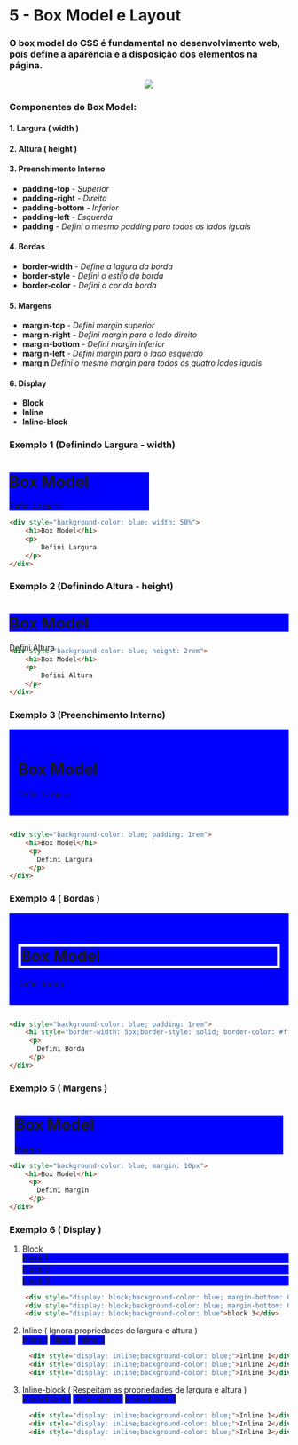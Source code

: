 # 5 - Box Model e Layout

### O box model do CSS é fundamental no desenvolvimento web, pois define a aparência e a disposição dos elementos na página.

<div style="text-align:-webkit-center ">
    <div style="width: 50%">
        <img src="../../images/representacao-box-model.png">
    </div>
</div>


### Componentes do Box Model:

#### 1. Largura ( width )

#### 2. Altura ( height )

#### 3. Preenchimento Interno

* __padding-top__    - *Superior*
* __padding-right__  - *Direita*
* __padding-bottom__ - *Inferior*
* __padding-left__   - *Esquerda*
* __padding__        - *Defini o mesmo padding para todos os lados iguais*

#### 4. Bordas
* __border-width__ - *Define a lagura da borda*
* __border-style__ - *Defini o estilo da borda*
* __border-color__ - *Defini a cor da borda*

#### 5. Margens

* __margin-top__ - *Defini margin superior*
* __margin-right__ - *Defini margin para o lado direito*
* __margin-bottom__ - *Defini margin inferior*
* __margin-left__ - *Defini margin para o lado esquerdo*
* __margin__ *Defini o mesmo margin para todos os quatro lados iguais*

#### 6. Display
* __Block__
* __Inline__
* __Inline-block__

### __Exemplo 1 (Definindo Largura - width)__

<div style="background-color: blue; width: 50%">
    <h1>Box Model</h1>
     <p>
       Defini Largura
     </p>
</div>

~~~html
<div style="background-color: blue; width: 50%">
    <h1>Box Model</h1>
    <p>
        Defini Largura
    </p>
</div>
~~~

### **Exemplo 2 (Definindo Altura - height)**

<div style="background-color: blue; height: 2rem">
    <h1>Box Model</h1>
     <p>
       Defini Altura
     </p>
</div>

~~~html

<div style="background-color: blue; height: 2rem">
    <h1>Box Model</h1>
    <p>
        Defini Altura
    </p>
</div>
~~~

### __Exemplo 3 (Preenchimento Interno)__

<div style="background-color: blue; padding: 1rem">
    <h1>Box Model</h1>
     <p>
       Defini Largura
     </p>
</div>

~~~html

<div style="background-color: blue; padding: 1rem">
    <h1>Box Model</h1>
     <p>
       Defini Largura
     </p>
</div>
~~~

### __Exemplo 4 ( Bordas )__

<div style="background-color: blue; padding: 1rem">
    <h1 style="border-width: 5px;border-style: solid; border-color: #fff;">Box Model</h1>
     <p>
       Defini Borda
     </p>
</div>

~~~html

<div style="background-color: blue; padding: 1rem">
    <h1 style="border-width: 5px;border-style: solid; border-color: #fff;">Box Model</h1>
     <p>
       Defini Borda
     </p>
</div>
~~~

### __Exemplo 5 ( Margens )__
<div style="background-color: blue; margin: 10px">
    <h1>Box Model</h1>
     <p>
       Margin
     </p>
</div>

~~~html
<div style="background-color: blue; margin: 10px">
    <h1>Box Model</h1>
     <p>
       Defini Margin
     </p>
</div>
~~~

### __Exemplo 6 ( Display )__
 1. Block
    <div style="display: block;background-color: blue; margin-bottom: 0.2rem">block 1</div>
    <div style="display: block;background-color: blue; margin-bottom: 0.2rem">block 2</div>
    <div style="display: block;background-color: blue">block 3</div>
~~~html
    <div style="display: block;background-color: blue; margin-bottom: 0.2rem">block 1</div>
    <div style="display: block;background-color: blue; margin-bottom: 0.2rem">block 2</div>
    <div style="display: block;background-color: blue">block 3</div>
~~~
 2. Inline ( Ignora propriedades de largura e altura )<br>
     <div style="display: inline;background-color: blue;">Inline 1</div>
     <div style="display: inline;background-color: blue;">Inline 2</div>
     <div style="display: inline;background-color: blue;">Inline 3</div>

~~~html
     <div style="display: inline;background-color: blue;">Inline 1</div>
     <div style="display: inline;background-color: blue;">Inline 2</div>
     <div style="display: inline;background-color: blue;">Inline 3</div>
~~~

 3. Inline-block ( Respeitam as propriedades de largura e altura )<br>
     <div style="display: inline-block;background-color: blue;">Inline-block 1</div>
     <div style="display: inline-block;background-color: blue;">Inline-block 2</div>
     <div style="display: inline-block;background-color: blue;">Inline-block 3</div>
~~~html
     <div style="display: inline;background-color: blue;">Inline 1</div>
     <div style="display: inline;background-color: blue;">Inline 2</div>
     <div style="display: inline;background-color: blue;">Inline 3</div>
~~~